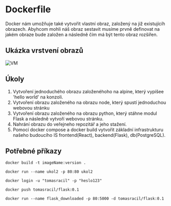 # Dockerfile

Docker nám umožňuje také vytvořit vlastní obraz, založený na již existujícíh obrazech. Abyhcom mohli náš obraz sestavit musíme prvně definovat na jakém obraze bude založen a následně čím má být tento obraz rozšířen.

## Ukázka vrstvení obrazů

![VM](https://image.slidesharecdn.com/jvmincontainer-171004234557/95/best-practices-for-developing-deploying-java-applications-with-docker-10-638.jpg?cb=1507160837)

## Úkoly

1. Vytvoření jednoduchého obrazu založenéhoho na alpine, který vypíšee 'hello world' na konzoli.
2. Vytvoření obrazu založeného na obrazu node, který spustí jednoduchou webovou stránku
3. Vytvoření obrazu založeného na obrazu python, který stáhne modul Flask a následně vytvoří webovou stránku.
4. Nahrání obrazu do veřejneho repozitář a jeho stažení.
5. Pomocí docker compose a docker build vytvořit základní infrastrukturu našeho budoucího IS frontend(React), backend(Flask), db(PostgreSQL).

## Potřebné příkazy

```shell
docker build -t imageName:version .
```

```shell
docker run --name ukol2 -p 80:80 ukol2
```

```shell
docker login -u "tomasracil" -p "heslo123"
```

```shell
docker push tomasracil/flask:0.1
```

```shell
docker run --name flask_downloaded -p 80:5000 -d tomasracil/flask:0.1
```
